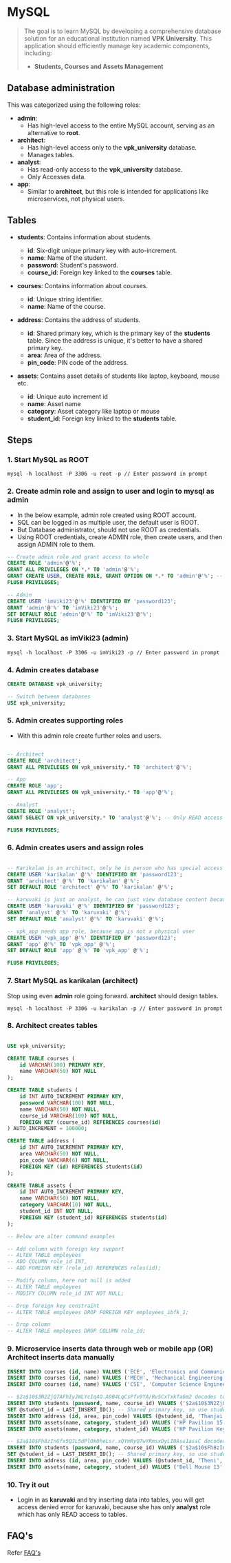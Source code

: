 # MySQL

> The goal is to learn MySQL by developing a comprehensive database solution for an educational institution named **VPK University**. This application should efficiently manage key academic components, including:
>
> - **Students, Courses and Assets Management**

## Database administration

This was categorized using the following roles:

- **admin**: 
  - Has high-level access to the entire MySQL account, serving as an alternative to **root**.
- **architect**:
  - Has high-level access only to the **vpk_university** database.
  - Manages tables.
- **analyst**:
  - Has read-only access to the **vpk_university** database.
  - Only Accesses data.
- **app**:
  - Similar to **architect**, but this role is intended for applications like microservices, not physical users.

## Tables

- **students**: Contains information about students.
  - **id**: Six-digit unique primary key with auto-increment.
  - **name**: Name of the student.
  - **password**: Student's password.
  - **course_id**: Foreign key linked to the **courses** table.

- **courses**: Contains information about courses.
  - **id**: Unique string identifier.
  - **name**: Name of the course.

- **address**: Contains the address of students.
  - **id**: Shared primary key, which is the primary key of the **students** table. Since the address is unique, it's better to have a shared primary key.
  - **area**: Area of the address.
  - **pin_code**: PIN code of the address.

- **assets**: Contains asset details of students like laptop, keyboard, mouse etc.
  - **id**: Unique auto increment id
  - **name**: Asset name
  - **category**: Asset category like laptop or mouse
  - **student_id**: Foreign key linked to the **students** table.

## Steps

### 1. Start MySQL as ROOT

```shell
mysql -h localhost -P 3306 -u root -p // Enter password in prompt
```

### 2. Create admin role and assign to user and login to mysql as admin

- In the below example, admin role created using ROOT account.
- SQL can be logged in as multiple user, the default user is ROOT.
- But Database administrator, should not use ROOT as credentials.
- Using ROOT credentials, create ADMIN role, then create users, and then assign ADMIN role to them.

```sql
-- Create admin role and grant access to whole
CREATE ROLE 'admin'@'%';
GRANT ALL PRIVILEGES ON *.* TO 'admin'@'%';
GRANT CREATE USER, CREATE ROLE, GRANT OPTION ON *.* TO 'admin'@'%'; -- Above grant is not enough for creating role and user
FLUSH PRIVILEGES;

-- Admin
CREATE USER 'imViki23'@'%' IDENTIFIED BY 'password123';
GRANT 'admin'@'%' TO 'imViki23'@'%';
SET DEFAULT ROLE 'admin'@'%' TO 'imViki23'@'%';
FLUSH PRIVILEGES;
```

### 3. Start MySQL as imViki23 (admin)

```batch
mysql -h localhost -P 3306 -u imViki23 -p // Enter password in prompt
```

### 4. Admin creates database

```sql
CREATE DATABASE vpk_university;

-- Switch between databases
USE vpk_university;
```

### 5. Admin creates supporting roles

- With this admin role create further roles and users.

```sql

-- Architect
CREATE ROLE 'architect';
GRANT ALL PRIVILEGES ON vpk_university.* TO 'architect'@'%';

-- App
CREATE ROLE 'app';
GRANT ALL PRIVILEGES ON vpk_university.* TO 'app'@'%';

-- Analyst
CREATE ROLE 'analyst';
GRANT SELECT ON vpk_university.* TO 'analyst'@'%'; -- Only READ access to analyst so GRANT SELECT ON

FLUSH PRIVILEGES;
```

### 6. Admin creates users and assign roles

```sql

-- Karikalan is an architect, only he is person who has special access to university database
CREATE USER 'karikalan' @'%' IDENTIFIED BY 'password123';
GRANT 'architect' @'%' TO 'karikalan' @'%';
SET DEFAULT ROLE 'architect' @'%' TO 'karikalan' @'%';

-- karuvaki is just an analyst, he can just view database content because he has analyst role
CREATE USER 'karuvaki' @'%' IDENTIFIED BY 'password123';
GRANT 'analyst' @'%' TO 'karuvaki' @'%';
SET DEFAULT ROLE 'analyst' @'%' TO 'karuvaki' @'%';

-- vpk_app needs app role, because app is not a physical user
CREATE USER 'vpk_app' @'%' IDENTIFIED BY 'password123';
GRANT 'app' @'%' TO 'vpk_app' @'%';
SET DEFAULT ROLE 'app' @'%' TO 'vpk_app' @'%';

FLUSH PRIVILEGES;
```

### 7. Start MySQL as karikalan (architect)

Stop using even **admin** role going forward. **architect** should design tables.

```batch
mysql -h localhost -P 3306 -u karikalan -p // Enter password in prompt
```

### 8. Architect creates tables

```sql

USE vpk_university;

CREATE TABLE courses (
    id VARCHAR(100) PRIMARY KEY,
    name VARCHAR(50) NOT NULL
);

CREATE TABLE students (
    id INT AUTO_INCREMENT PRIMARY KEY,
    password VARCHAR(100) NOT NULL,
    name VARCHAR(50) NOT NULL,
    course_id VARCHAR(100) NOT NULL,
    FOREIGN KEY (course_id) REFERENCES courses(id)
) AUTO_INCREMENT = 100000;

CREATE TABLE address (
    id INT AUTO_INCREMENT PRIMARY KEY,
    area VARCHAR(50) NOT NULL,
    pin_code VARCHAR(6) NOT NULL,
    FOREIGN KEY (id) REFERENCES students(id)
);

CREATE TABLE assets (
    id INT AUTO_INCREMENT PRIMARY KEY,
    name VARCHAR(50) NOT NULL,
    category VARCHAR(10) NOT NULL,
    student_id INT NOT NULL,
    FOREIGN KEY (student_id) REFERENCES students(id)
);

-- Below are alter command examples

-- Add column with foreign key support
-- ALTER TABLE employees
-- ADD COLUMN role_id INT,
-- ADD FOREIGN KEY (role_id) REFERENCES roles(id);

-- Modify column, here not null is added
-- ALTER TABLE employees
-- MODIFY COLUMN role_id INT NOT NULL;

-- Drop foreign key constraint
-- ALTER TABLE employees DROP FOREIGN KEY employees_ibfk_1;

-- Drop column
-- ALTER TABLE employees DROP COLUMN role_id;
```

### 9. Microservice inserts data through web or mobile app (OR) Architect inserts data manually

```sql
INSERT INTO courses (id, name) VALUES ('ECE', 'Electronics and Communication Engineering');
INSERT INTO courses (id, name) VALUES ('MECH', 'Mechanical Engineering');
INSERT INTO courses (id, name) VALUES ('CSE', 'Computer Science Engineering');

-- $2a$10$3N2ZjQ7AFhIyJWLYcIq4O.A9B4LqCsPfv9YA/RvSCxTxkfaGm2 decodes to Ramesh
INSERT INTO students (password, name, course_id) VALUES ('$2a$10$3N2ZjQ7AFhIyJWLYcIq4O.A9B4LqCsPfv9YA/RvSCxTxkfaGm2', 'Ramesh', 'ECE');
SET @student_id = LAST_INSERT_ID(); -- Shared primary key, so use student table primary key in address table
INSERT INTO address (id, area, pin_code) VALUES (@student_id, 'Thanjai', '234566');
INSERT INTO assets(name, category, student_id) VALUES ('HP Pavilion 15', 'LAPTOP', @student_id);
INSERT INTO assets(name, category, student_id) VALUES ('HP Pavilion Keyboard 1', 'KEYBOARD', @student_id);

-- $2a$10$Fh8zInGfx5QJL5dPlOk0heLsr.xQYmRyQ7wYRmsxDyLI0Ass1assC decodes to Suresh
INSERT INTO students (password, name, course_id) VALUES ('$2a$10$Fh8zInGfx5QJL5dPlOk0heLsr.xQYmRyQ7wYRmsxDyLI0Ass1assC', 'Suresh', 'MECH');
SET @student_id = LAST_INSERT_ID(); -- Shared primary key, so use student table primary key in address table
INSERT INTO address (id, area, pin_code) VALUES (@student_id, 'Theni', '453567');
INSERT INTO assets(name, category, student_id) VALUES ('Dell Mouse 13', 'MOUSE', @student_id);
```

### 10. Try it out

- Login in as **karuvaki** and try inserting data into tables, you will get access denied error for karuvaki, because she has only **analyst** role which has only READ access to tables.

## FAQ's

Refer [FAQ's](FAQ.md#faq)